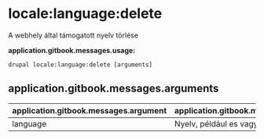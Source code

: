 # locale:language:delete
A webhely által támogatott nyelv törlése

**application.gitbook.messages.usage:**
```
drupal locale:language:delete [arguments]
```

## application.gitbook.messages.arguments
application.gitbook.messages.argument | application.gitbook.messages.details
---------|-------------
language | Nyelv, például es vagy Spanish
